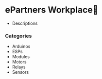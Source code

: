 # ePartners Workplace🕋
- Descriptions

### Categories
- Arduinos
- ESPs
- Modules
- Motors
- Relays
- Sensors
